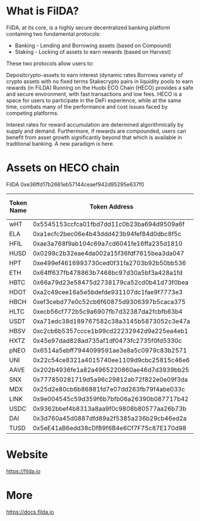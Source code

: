 What is FilDA?
========
FilDA, at its core, is a highly secure decentralized banking platform containing two fundamental protocols:

- Banking - Lending and Borrowing assets (based on Compound)
- Staking - Locking of assets to earn rewards (based on Harvest)

These two protocols allow users to:

Depositcrypto-assets to earn interest (dynamic rates
Borrowa variety of crypto assets with no fixed terms
Stakecrypto pairs in liquidity pools to earn rewards (in FiLDA)
Running on the Huobi ECO Chain (HECO) provides a safe and secure environment, with fast transactions and low fees. HECO is a space for users to participate in the DeFi experience, while at the same time, combats many of the performance and cost issues faced by competing platforms.

Interest rates for reward accumulation are determined algorithmically by supply and demand. Furthermore, if rewards are compounded, users can benefit from asset growth significantly beyond that which is available in traditional banking. A new paradigm is here.

Assets on HECO chain
========
FilDA
0xe36ffd17b2661eb57144ceaef942d95295e637f0

| Token Name | Token Address | FilDA Token Name | fToken Address |
| ---------- | ------------- | -------------- | -------------- |
| wHT | 0x5545153ccfca01fbd7dd11c0b23ba694d9509a6f | fHT | 0x824151251B38056d54A15E56B73c54ba44811aF8 |
| ELA | 0xa1ecfc2bec06e4b43ddd423b94fef84d0dbc8f5c | fELA | 0x0AD0bee939E00C54f57f21FBec0fBa3cDA7DEF58 |
| HFIL | 0xae3a768f9ab104c69a7cd6041fe16ffa235d1810 | fHFIL | 0x043aFB65e93500CE5BCbf5Bbb41FC1fDcE2B7518 |
| HUSD | 0x0298c2b32eae4da002a15f36fdf7615bea3da047 | fHUSD | 0xB16Df14C53C4bcfF220F4314ebCe70183dD804c0 |
| HPT | 0xe499ef4616993730ced0f31fa2703b92b50bb536 | fHPT | 0x749E0198f12559E7606987F8e7bD3AA1DE6d236E |
| ETH | 0x64ff637fb478863b7468bc97d30a5bf3a428a1fd | fETH | 0x033F8C30bb17B47f6f1f46F3A42Cc9771CCbCAAE |
| HBTC | 0x66a79d23e58475d2738179ca52cd0b41d73f0bea | fHBTC | 0xF2a308d3Aea9bD16799A5984E20FDBfEf6c3F595 |
| HDOT | 0xa2c49cee16a5e5bdefde931107dc1fae9f7773e3 | fHDOT | 0xCca471B0d49c0d4835a5172Fd97ddDEA5C979100 |
| HBCH | 0xef3cebd77e0c52cb6f60875d9306397b5caca375 | fHBCH | 0x09e3d97A7CFbB116B416Dae284f119c1eC3Bd5ea |
| HLTC | 0xecb56cf772b5c9a6907fb7d32387da2fcbfb63b4 | fHLTC | 0x4937A83Dc1Fa982e435aeB0dB33C90937d54E424 |
| USDT | 0xa71edc38d189767582c38a3145b5873052c3e47a | fUSDT | 0xAab0C9561D5703e84867670Ac78f6b5b4b40A7c1 |
| HBSV | 0xc2cb6b5357ccce1b99cd22232942d9a225ea4eb1 | fHBSV | 0x74f8d9b701bd4d8ee4ec812af82c71eb67b9ec75 |
| HXTZ | 0x45e97dad828ad735af1df0473fc2735f0fd5330c | fHXTZ | 0xfea846a1284554036ac3191b5dfd786c0f4db611 |
| pNEO | 0x6514a5ebff7944099591ae3e8a5c0979c83b2571 | fPNEO | 0x92701DA6A28Ca70aA5Dfca2B8Ae2b4B8a22a0C11 |
| UNI | 0x22c54ce8321a4015740ee1109d9cbc25815c46e6 | fUNI | 0xAc9E3AE0C188eb583785246Fef37AEF9ea159fb7 |
| AAVE | 0x202b4936fe1a82a4965220860ae46d7d3939bb25 | fAAVE | 0x73Fa2931e060F7d43eE554fd1De7F61115fE1751 |
| SNX | 0x777850281719d5a96c29812ab72f822e0e09f3da | fSNX | 0x88962975FDE8C7805fE0f38b7c91C18f4d55bb40 |
| MDX | 0x25d2e80cb6b86881fd7e07dd263fb79f4abe033c | fMDX | 0x5788C014D41cA706DE03969E283eE7b93827B7B1 |
| LINK | 0x9e004545c59d359f6b7bfb06a26390b087717b42 | fLINK | 0x9E6f8357bae44C01ae69df807208c3f5E435BbeD |
| USDC | 0x9362bbef4b8313a8aa9f0c9808b80577aa26b73b | fUSDC | 0x8C86799D402CD6D5d05FBb271f5f421f277C230d |
| DAI | 0x3d760a45d0887dfd89a2f5385a236b29cb46ed2a | fDAI | 0x3D7a2A68D00F117e9c3cFCfA9c1c1f73cB52baFc |
| TUSD | 0x5eE41aB6edd38cDfB9f6B4e6Cf7F75c87E170d98 | fTUSD | 0xF173F3897753692E7465E0932fe2285707E7E609 |

Website
========
https://filda.io

More
========
https://docs.filda.io


